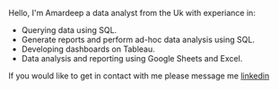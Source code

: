  Hello, I'm Amardeep a data analyst from the Uk with experiance in:

- Querying data using SQL.
- Generate reports and perform ad-hoc data analysis using SQL.
- Developing dashboards on Tableau.
- Data analysis and reporting using Google Sheets and Excel.

 If you would like to get in contact with me please message me [linkedin](https://www.linkedin.com/in/amardeep-shergill-809842127/)

<!--
**AmardeepShergill/AmardeepShergill** is a ✨ _special_ ✨ repository because its `README.md` (this file) appears on your GitHub profile.

Here are some ideas to get you started:

- 🔭 I’m currently working on ...
- 🌱 I’m currently learning ...
- 👯 I’m looking to collaborate on ...
- 🤔 I’m looking for help with ...
- 💬 Ask me about ...
- 📫 How to reach me: ...
- 😄 Pronouns: ...
- ⚡ Fun fact: ...
-->
